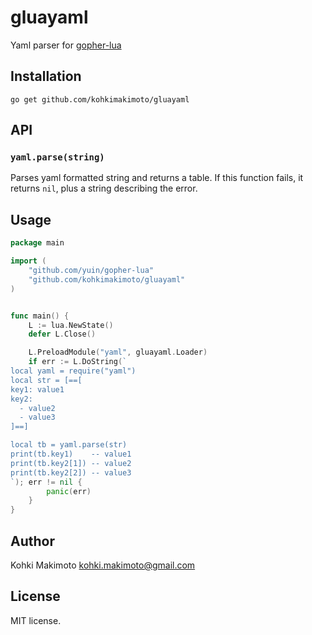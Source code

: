 # gluayaml

Yaml parser for [gopher-lua](https://github.com/yuin/gopher-lua)

## Installation

```
go get github.com/kohkimakimoto/gluayaml
```

## API

### `yaml.parse(string)`

Parses yaml formatted string and returns a table. If this function fails, it returns `nil`, plus a string describing the error.

## Usage

```go
package main

import (
	"github.com/yuin/gopher-lua"
	"github.com/kohkimakimoto/gluayaml"
)


func main() {
	L := lua.NewState()
	defer L.Close()

	L.PreloadModule("yaml", gluayaml.Loader)
	if err := L.DoString(`
local yaml = require("yaml")
local str = [==[
key1: value1
key2:
  - value2
  - value3
]==]

local tb = yaml.parse(str)
print(tb.key1)    -- value1
print(tb.key2[1]) -- value2
print(tb.key2[2]) -- value3
`); err != nil {
		panic(err)
	}
}
```

## Author

Kohki Makimoto <kohki.makimoto@gmail.com>

## License

MIT license.
